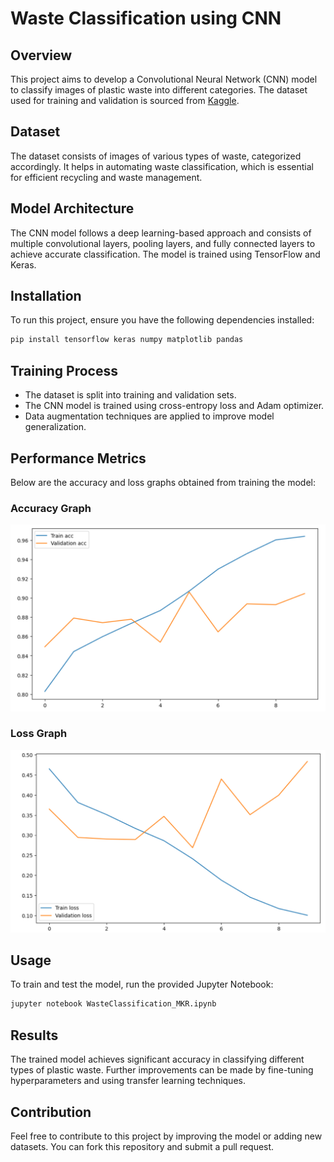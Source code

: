 # Waste Classification using CNN

## Overview
This project aims to develop a Convolutional Neural Network (CNN) model to classify images of plastic waste into different categories. The dataset used for training and validation is sourced from [Kaggle](https://www.kaggle.com/datasets/techsash/waste-classification-data/data).

## Dataset
The dataset consists of images of various types of waste, categorized accordingly. It helps in automating waste classification, which is essential for efficient recycling and waste management.

## Model Architecture
The CNN model follows a deep learning-based approach and consists of multiple convolutional layers, pooling layers, and fully connected layers to achieve accurate classification. The model is trained using TensorFlow and Keras.

## Installation
To run this project, ensure you have the following dependencies installed:

```bash
pip install tensorflow keras numpy matplotlib pandas
```

## Training Process
- The dataset is split into training and validation sets.
- The CNN model is trained using cross-entropy loss and Adam optimizer.
- Data augmentation techniques are applied to improve model generalization.

## Performance Metrics
Below are the accuracy and loss graphs obtained from training the model:

### Accuracy Graph
![Training and Validation Accuracy](Final_Project/accuracy_graph.png)

### Loss Graph
![Training and Validation Loss](Final_Project/loss_graph.png)

## Usage
To train and test the model, run the provided Jupyter Notebook:

```bash
jupyter notebook WasteClassification_MKR.ipynb
```

## Results
The trained model achieves significant accuracy in classifying different types of plastic waste. Further improvements can be made by fine-tuning hyperparameters and using transfer learning techniques.

## Contribution
Feel free to contribute to this project by improving the model or adding new datasets. You can fork this repository and submit a pull request.

